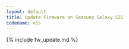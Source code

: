 ```yaml
---
layout: default
title: Update Firmware on Samsung Galaxy S21
codename: o1s
---
```


{% include fw_update.md %}
